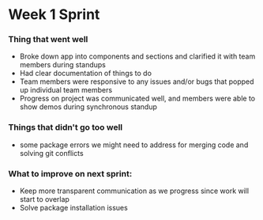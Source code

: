 # Week 1 Sprint 

### Thing that went well
* Broke down app into components and sections and clarified it with team members during standups
* Had clear documentation of things to do
* Team members were responsive to any issues and/or bugs that popped up individual team members 
* Progress on project was communicated well, and members were able to show demos during synchronous standup

### Things that didn't go too well
* some package errors we might need to address for merging code and solving git conflicts

### What to improve on next sprint: 
* Keep more transparent communication as we progress since work will start to overlap 
* Solve package installation issues